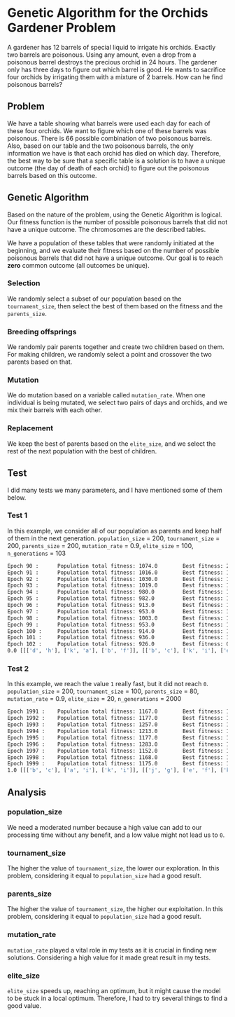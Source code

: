 # Genetic Algorithm for the Orchids Gardener Problem

A gardener has 12 barrels of special liquid to irrigate his orchids. Exactly two barrels are poisonous. Using any amount, even a drop from a poisonous barrel destroys the precious orchid in 24 hours. The gardener only has three days to figure out which barrel is good. He wants to sacrifice four orchids by irrigating them with a mixture of 2 barrels. How can he find poisonous barrels?

## Problem
We have a table showing what barrels were used each day for each of these four orchids. We want to figure which one of these barrels was poisonous. There is 66 possible combination of two poisonous barrels. Also, based on our table and the two poisonous barrels, the only information we have is that each orchid has died on which day. Therefore, the best way to be sure that a specific table is a solution is to have a unique outcome (the day of death of each orchid) to figure out the poisonous barrels based on this outcome.

## Genetic Algorithm
Based on the nature of the problem, using the Genetic Algorithm is logical. Our fitness function is the number of possible poisonous barrels that did not have a unique outcome. The chromosomes are the described tables.

We have a population of these tables that were randomly initiated at the beginning, and we evaluate their fitness based on the number of possible poisonous barrels that did not have a unique outcome. Our goal is to reach **zero** common outcome (all outcomes be unique).

### Selection
We randomly select a subset of our population based on the `tournament_size`, then select the best of them based on the fitness and the `parents_size`.

### Breeding offsprings
We randomly pair parents together and create two children based on them. For making children, we randomly select a point and crossover the two parents based on that. 

### Mutation
We do mutation based on a variable called `mutation_rate`. When one individual is being mutated, we select two pairs of days and orchids, and we mix their barrels with each other.

### Replacement
We keep the best of parents based on the `elite_size`, and we select the rest of the next population with the best of children.

## Test
I did many tests we many parameters, and I have mentioned some of them below.
### Test 1
In this example, we consider all of our population as parents and keep half of them in the next generation.
`population_size` = 200, `tournament_size` = 200, `parents_size` = 200, `mutation_rate` = 0.9, `elite_size` = 100, `n_generations` = 103
```bash
Epoch 90 :      Population total fitness: 1074.0        Best fitness: 2.0
Epoch 91 :      Population total fitness: 1016.0        Best fitness: 1.0
Epoch 92 :      Population total fitness: 1030.0        Best fitness: 1.0
Epoch 93 :      Population total fitness: 1019.0        Best fitness: 1.0
Epoch 94 :      Population total fitness: 980.0         Best fitness: 1.0
Epoch 95 :      Population total fitness: 982.0         Best fitness: 1.0
Epoch 96 :      Population total fitness: 913.0         Best fitness: 1.0
Epoch 97 :      Population total fitness: 953.0         Best fitness: 1.0
Epoch 98 :      Population total fitness: 1003.0        Best fitness: 1.0
Epoch 99 :      Population total fitness: 953.0         Best fitness: 1.0
Epoch 100 :     Population total fitness: 914.0         Best fitness: 1.0
Epoch 101 :     Population total fitness: 936.0         Best fitness: 1.0
Epoch 102 :     Population total fitness: 926.0         Best fitness: 0.0
0.0 [[['d', 'h'], ['k', 'a'], ['b', 'f']], [['b', 'c'], ['k', 'i'], ['e', 'd']], [['a', 'j'], ['l', 'h'], ['f', 'g']], [['e', 'g'], ['l', 'i'], ['c', 'j']]]
```
### Test 2
In this example, we reach the value `1` really fast, but it did not reach `0`.
`population_size` = 200, `tournament_size` = 100, `parents_size` = 80, `mutation_rate` = 0.9, `elite_size` = 20, `n_generations` = 2000
```bash
Epoch 1991 :    Population total fitness: 1167.0        Best fitness: 1.0
Epoch 1992 :    Population total fitness: 1177.0        Best fitness: 1.0
Epoch 1993 :    Population total fitness: 1257.0        Best fitness: 1.0
Epoch 1994 :    Population total fitness: 1213.0        Best fitness: 1.0
Epoch 1995 :    Population total fitness: 1177.0        Best fitness: 1.0
Epoch 1996 :    Population total fitness: 1283.0        Best fitness: 1.0
Epoch 1997 :    Population total fitness: 1152.0        Best fitness: 1.0
Epoch 1998 :    Population total fitness: 1168.0        Best fitness: 1.0
Epoch 1999 :    Population total fitness: 1175.0        Best fitness: 1.0
1.0 [[['b', 'c'], ['a', 'i'], ['k', 'i']], [['j', 'g'], ['e', 'f'], ['k', 'd']], [['l', 'k'], ['f', 'i'], ['b', 'g']], [['d', 'a'], ['c', 'e'], ['h', 'g']]]
```

## Analysis

### population_size
We need a moderated number because a high value can add to our processing time without any benefit, and a low value might not lead us to `0`.

### tournament_size
The higher the value of `tournament_size`, the lower our exploration. In this problem, considering it equal to `population_size` had a good result.

### parents_size
The higher the value of `tournament_size`, the higher our exploitation. In this problem, considering it equal to `population_size` had a good result.

### mutation_rate
`mutation_rate` played a vital role in my tests as it is crucial in finding new solutions. Considering a high value for it made great result in my tests.

### elite_size
`elite_size` speeds up, reaching an optimum, but it might cause the model to be stuck in a local optimum. Therefore, I had to try several things to find a good value.
